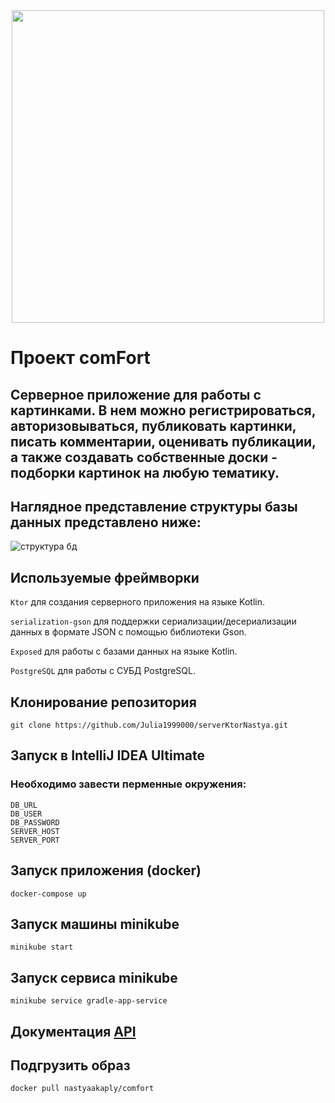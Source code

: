 <div id="header" align="center">
  <img src="https://github.com/Julia1999000/serverKtorNastya/assets/99553591/4c8117f0-24bb-45e7-a8c4-20d9680129e8" width="500">
</div>

# Проект comFort
## Серверное приложение для работы с картинками. В нем можно регистрироваться, авторизовываться, публиковать картинки, писать комментарии, оценивать публикации, а также создавать собственные доски - подборки картинок на любую тематику.
## Наглядное представление структуры базы данных представлено ниже:
![структура бд](https://github.com/Julia1999000/serverKtorNastya/assets/99553591/8d1a1a68-59d6-4687-bf26-23420d1b8f87)

## Используемые фреймворки

`Ktor` для создания серверного приложения на языке Kotlin.

`serialization-gson` для поддержки сериализации/десериализации данных в формате JSON с помощью библиотеки Gson.

`Exposed` для работы с базами данных на языке Kotlin.

`PostgreSQL` для работы с СУБД PostgreSQL.

## Клонирование репозитория
```
git clone https://github.com/Julia1999000/serverKtorNastya.git
```

## Запуск в IntelliJ IDEA Ultimate
### Необходимо завести перменные окружения: 
```
DB_URL
DB_USER
DB_PASSWORD
SERVER_HOST
SERVER_PORT
```

## Запуск приложения (docker)
```
docker-compose up
```

## Запуск машины minikube
```
minikube start
```

## Запуск сервиса minikube
```
minikube service gradle-app-service
```

## Документация [API](https://test-my.postman.co/workspaces)

## Подгрузить образ
```
docker pull nastyaakaply/comfort
```
